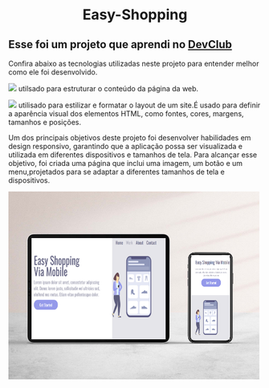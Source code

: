 <h1 align="center" >
Easy-Shopping </h1>
<h2 >Esse foi um projeto que aprendi no <a href="https://rodolfomori.com.br/devclub">DevClub</a></h2>
<P>Confira abaixo as tecnologias utilizadas neste projeto para entender melhor como ele foi desenvolvido.</p>
<p> <img src="https://img.shields.io/badge/HTML-239120?style=for-the-badge&logo=html5&logoColor=white"/> utilsado para estruturar o conteúdo da página da web.</p>
<p> <img src="https://img.shields.io/badge/CSS-239120?&style=for-the-badge&logo=css3&logoColor=white"/> utilisado para estilizar e formatar o layout de um site.É usado para definir a aparência visual dos elementos HTML, como fontes, cores, margens, tamanhos e posições.</p>
<p>Um dos principais objetivos deste projeto foi desenvolver habilidades em design responsivo, garantindo que a aplicação possa ser visualizada e utilizada em diferentes dispositivos e tamanhos de tela. Para alcançar esse objetivo, foi criada uma página que inclui uma imagem, um botão e um menu,projetados para se adaptar a diferentes tamanhos de tela e dispositivos.<p/>
  <img src="https://github.com/jessicaalves05/Easy-Shopping/blob/master/assets/captura%20de%20tela%20paint%20(2).png?raw=true" alt="imagem do projeto" width="500"/>
